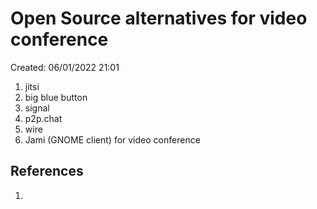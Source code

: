 # Open Source alternatives for video conference 
Created: 06/01/2022 21:01 

1. jitsi
2. big blue button
3. signal
4. p2p.chat
5. wire
6. Jami (GNOME client) for video conference

## References 
1. 
